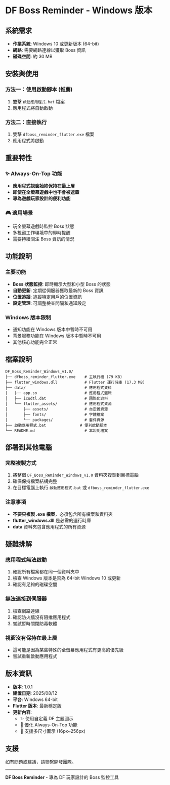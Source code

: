 # DF Boss Reminder - Windows 版本

## 系統需求

- **作業系統**: Windows 10 或更新版本 (64-bit)
- **網路**: 需要網路連線以獲取 Boss 資訊
- **磁碟空間**: 約 30 MB

## 安裝與使用

### 方法一：使用啟動腳本 (推薦)
1. 雙擊 `啟動應用程式.bat` 檔案
2. 應用程式將自動啟動

### 方法二：直接執行
1. 雙擊 `dfboss_reminder_flutter.exe` 檔案
2. 應用程式將啟動

## 重要特性

### ✨ Always-On-Top 功能
- **應用程式視窗始終保持在最上層**
- **即使在全螢幕遊戲中也不會被遮蓋**
- **專為遊戲玩家設計的便利功能**

### 🎮 適用場景
- 玩全螢幕遊戲時監控 Boss 狀態
- 多視窗工作環境中的即時提醒
- 需要持續關注 Boss 資訊的情況

## 功能說明

### 主要功能
- **Boss 狀態監控**: 即時顯示大型和小型 Boss 的狀態
- **自動更新**: 定期從伺服器獲取最新的 Boss 資訊
- **位置追蹤**: 追蹤特定用戶的位置資訊
- **設定管理**: 可調整檢查間隔和通知設定

### Windows 版本限制
- 通知功能在 Windows 版本中暫時不可用
- 背景服務功能在 Windows 版本中暫時不可用
- 其他核心功能完全正常

## 檔案說明

```
DF_Boss_Reminder_Windows_v1.0/
├── dfboss_reminder_flutter.exe    # 主執行檔 (79 KB)
├── flutter_windows.dll            # Flutter 運行時庫 (17.3 MB)
├── data/                          # 應用程式資料
│   ├── app.so                     # 應用程式邏輯
│   ├── icudtl.dat                 # 國際化資料
│   └── flutter_assets/            # 應用程式資源
│       ├── assets/                # 自定義資源
│       ├── fonts/                 # 字體檔案
│       └── packages/              # 套件資源
├── 啟動應用程式.bat               # 便利啟動腳本
└── README.md                      # 本說明檔案
```

## 部署到其他電腦

### 完整複製方式
1. 將整個 `DF_Boss_Reminder_Windows_v1.0` 資料夾複製到目標電腦
2. 確保保持檔案結構完整
3. 在目標電腦上執行 `啟動應用程式.bat` 或 `dfboss_reminder_flutter.exe`

### 注意事項
- **不要只複製 .exe 檔案**，必須包含所有檔案和資料夾
- **flutter_windows.dll** 是必需的運行時庫
- **data** 資料夾包含應用程式的所有資源

## 疑難排解

### 應用程式無法啟動
1. 確認所有檔案都在同一個資料夾中
2. 檢查 Windows 版本是否為 64-bit Windows 10 或更新
3. 確認有足夠的磁碟空間

### 無法連接到伺服器
1. 檢查網路連線
2. 確認防火牆沒有阻擋應用程式
3. 嘗試暫時關閉防毒軟體

### 視窗沒有保持在最上層
- 這可能是因為某些特殊的全螢幕應用程式有更高的優先級
- 嘗試重新啟動應用程式

## 版本資訊

- **版本**: 1.0.1
- **建置日期**: 2025/08/12
- **平台**: Windows 64-bit
- **Flutter 版本**: 最新穩定版
- **更新內容**: 
  - ✨ 使用自定義 DF 主題圖示
  - 🔧 優化 Always-On-Top 功能
  - 📱 支援多尺寸圖示 (16px~256px)

## 支援

如有問題或建議，請聯繫開發團隊。

---

**DF Boss Reminder** - 專為 DF 玩家設計的 Boss 監控工具
